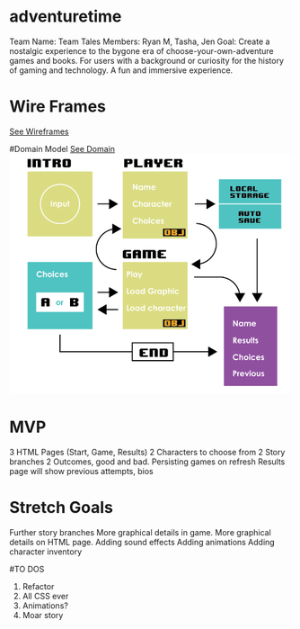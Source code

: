 # adventuretime
Team Name: Team Tales
Members: Ryan M, Tasha, Jen
Goal: Create a nostalgic experience to the bygone era of choose-your-own-adventure games and books.  For users with a background or curiosity for the history of gaming and technology.  A fun and immersive experience.

# Wire Frames
[See Wireframes](images/wireframe.pdf)

#Domain Model
[See Domain](images/domain.PNG)
![domain model](images/domain.PNG)

# MVP
3 HTML Pages (Start, Game, Results)
2 Characters to choose from
2 Story branches
2 Outcomes, good and bad.
Persisting games on refresh
Results page will show previous attempts, bios

# Stretch Goals
Further story branches
More graphical details in game.
More graphical details on HTML page.
Adding sound effects
Adding animations
Adding character inventory

#TO DOS
1. Refactor
2. All CSS ever
3. Animations?
4. Moar story
